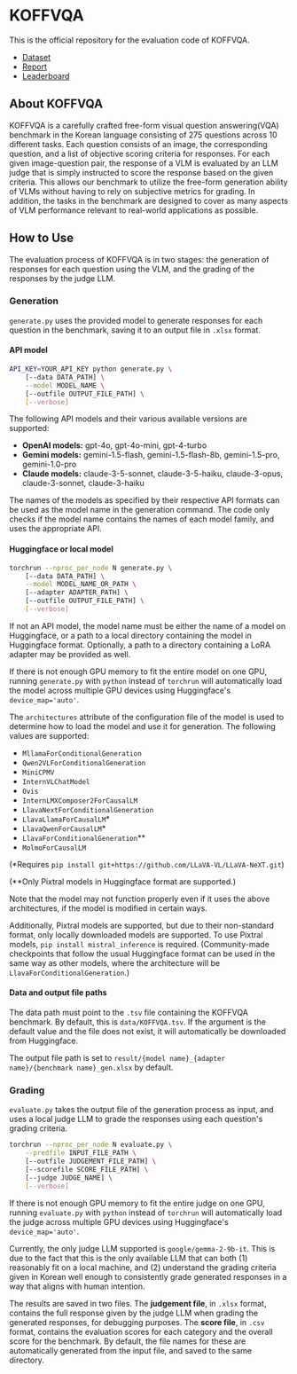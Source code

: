 # KOFFVQA

This is the official repository for the evaluation code of KOFFVQA.

* [Dataset](https://huggingface.co/datasets/maum-ai/KOFFVQA_Data)
* [Report](https://arxiv.org/abs/2503.23730)
* [Leaderboard](https://huggingface.co/spaces/maum-ai/KOFFVQA-Leaderboard)

## About KOFFVQA

KOFFVQA is a carefully crafted free-form visual question answering(VQA) benchmark in the Korean language consisting of 275 questions across 10 different tasks. Each question consists of an image, the corresponding question, and a list of objective scoring criteria for responses. For each given image-question pair, the response of a VLM is evaluated by an LLM judge that is simply instructed to score the response based on the given criteria. This allows our benchmark to utilize the free-form generation ability of VLMs without having to rely on subjective metrics for grading. In addition, the tasks in the benchmark are designed to cover as many aspects of VLM performance relevant to real-world applications as possible.

## How to Use

The evaluation process of KOFFVQA is in two stages: the generation of responses for each question using the VLM, and the grading of the responses by the judge LLM.

### Generation

`generate.py` uses the provided model to generate responses for each question in the benchmark, saving it to an output file in `.xlsx` format.

#### API model
```sh
API_KEY=YOUR_API_KEY python generate.py \
    [--data DATA_PATH] \
    --model MODEL_NAME \
    [--outfile OUTPUT_FILE_PATH] \
    [--verbose]
```

The following API models and their various available versions are supported:

* **OpenAI models:** gpt-4o, gpt-4o-mini, gpt-4-turbo
* **Gemini models:** gemini-1.5-flash, gemini-1.5-flash-8b, gemini-1.5-pro, gemini-1.0-pro
* **Claude models:** claude-3-5-sonnet, claude-3-5-haiku, claude-3-opus, claude-3-sonnet, claude-3-haiku

The names of the models as specified by their respective API formats can be used as the model name in the generation command. The code only checks if the model name contains the names of each model family, and uses the appropriate API.

#### Huggingface or local model
```sh
torchrun --nproc_per_node N generate.py \
    [--data DATA_PATH] \
    --model MODEL_NAME_OR_PATH \
    [--adapter ADAPTER_PATH] \
    [--outfile OUTPUT_FILE_PATH] \
    [--verbose]
```

If not an API model, the model name must be either the name of a model on Huggingface, or a path to a local directory containing the model in Huggingface format. Optionally, a path to a directory containing a LoRA adapter may be provided as well.

If there is not enough GPU memory to fit the entire model on one GPU, running `generate.py` with `python` instead of `torchrun` will automatically load the model across multiple GPU devices using Huggingface's `device_map='auto'`.

The `architectures` attribute of the configuration file of the model is used to determine how to load the model and use it for generation. The following values are supported:

* `MllamaForConditionalGeneration`
* `Qwen2VLForConditionalGeneration`
* `MiniCPMV`
* `InternVLChatModel`
* `Ovis`
* `InternLMXComposer2ForCausalLM`
* `LlavaNextForConditionalGeneration`
* `LlavaLlamaForCausalLM`\*
* `LlavaQwenForCausalLM`\*
* `LlavaForConditionalGeneration`\*\*
* `MolmoForCausalLM`

(\*Requires `pip install git+https://github.com/LLaVA-VL/LLaVA-NeXT.git`)

(\*\*Only Pixtral models in Huggingface format are supported.)

Note that the model may not function properly even if it uses the above architectures, if the model is modified in certain ways.

Additionally, Pixtral models are supported, but due to their non-standard format, only locally downloaded models are supported. To use Pixtral models, `pip install mistral_inference` is required. (Community-made checkpoints that follow the usual Huggingface format can be used in the same way as other models, where the architecture will be `LlavaForConditionalGeneration`.)

#### Data and output file paths

The data path must point to the `.tsv` file containing the KOFFVQA benchmark. By default, this is `data/KOFFVQA.tsv`. If the argument is the default value and the file does not exist, it will automatically be downloaded from Huggingface.

The output file path is set to `result/{model name}_{adapter name}/{benchmark name}_gen.xlsx` by default.

### Grading

`evaluate.py` takes the output file of the generation process as input, and uses a local judge LLM to grade the responses using each question's grading criteria.

```sh
torchrun --nproc_per_node N evaluate.py \
    --predfile INPUT_FILE_PATH \
    [--outfile JUDGEMENT_FILE_PATH] \
    [--scorefile SCORE_FILE_PATH] \
    [--judge JUDGE_NAME] \
    [--verbose]
```

If there is not enough GPU memory to fit the entire judge on one GPU, running `evaluate.py` with `python` instead of `torchrun` will automatically load the judge across multiple GPU devices using Huggingface's `device_map='auto'`.

Currently, the only judge LLM supported is `google/gemma-2-9b-it`. This is due to the fact that this is the only available LLM that can both (1) reasonably fit on a local machine, and (2) understand the grading criteria given in Korean well enough to consistently grade generated responses in a way that aligns with human intention.

The results are saved in two files. The **judgement file**, in `.xlsx` format, contains the full response given by the judge LLM when grading the generated responses, for debugging purposes. The **score file**, in `.csv` format, contains the evaluation scores for each category and the overall score for the benchmark. By default, the file names for these are automatically generated from the input file, and saved to the same directory.

